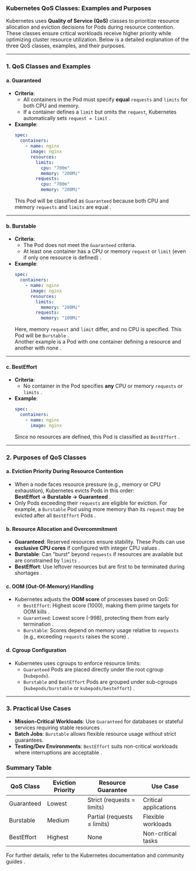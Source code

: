 ### Kubernetes QoS Classes: Examples and Purposes

Kubernetes uses **Quality of Service (QoS)** classes to prioritize resource allocation and eviction decisions for Pods during resource contention. These classes ensure critical workloads receive higher priority while optimizing cluster resource utilization. Below is a detailed explanation of the three QoS classes, examples, and their purposes.

---

### **1. QoS Classes and Examples**
#### **a. Guaranteed**  
- **Criteria**:  
  - All containers in the Pod must specify **equal** `requests` and `limits` for both CPU and memory.  
  - If a container defines a `limit` but omits the `request`, Kubernetes automatically sets `request = limit` .  
- **Example**:  
  ```yaml
  spec:
    containers:
      - name: nginx
        image: nginx
        resources:
          limits:
            cpu: "700m"
            memory: "200Mi"
          requests:
            cpu: "700m"
            memory: "200Mi"
  ```  
  This Pod will be classified as `Guaranteed` because both CPU and memory `requests` and `limits` are equal .

---

#### **b. Burstable**  
- **Criteria**:  
  - The Pod does not meet the `Guaranteed` criteria.  
  - At least one container has a CPU or memory `request` or `limit` (even if only one resource is defined) .  
- **Example**:  
  ```yaml
  spec:
    containers:
      - name: nginx
        image: nginx
        resources:
          limits:
            memory: "200Mi"
          requests:
            memory: "100Mi"
  ```  
  Here, memory `request` and `limit` differ, and no CPU is specified. This Pod will be `Burstable` .  
  Another example is a Pod with one container defining a resource and another with none .

---

#### **c. BestEffort**  
- **Criteria**:  
  - No container in the Pod specifies **any** CPU or memory `requests` or `limits` .  
- **Example**:  
  ```yaml
  spec:
    containers:
      - name: nginx
        image: nginx
  ```  
  Since no resources are defined, this Pod is classified as `BestEffort` .

---

### **2. Purposes of QoS Classes**  
#### **a. Eviction Priority During Resource Contention**  
- When a node faces resource pressure (e.g., memory or CPU exhaustion), Kubernetes evicts Pods in this order:  
  **BestEffort → Burstable → Guaranteed** .  
- Only Pods exceeding their `requests` are eligible for eviction. For example, a `Burstable` Pod using more memory than its `request` may be evicted after all `BestEffort` Pods .

#### **b. Resource Allocation and Overcommitment**  
- **Guaranteed**: Reserved resources ensure stability. These Pods can use **exclusive CPU cores** if configured with integer CPU values .  
- **Burstable**: Can "burst" beyond `requests` if resources are available but are constrained by `limits` .  
- **BestEffort**: Use leftover resources but are first to be terminated during shortages .

#### **c. OOM (Out-Of-Memory) Handling**  
- Kubernetes adjusts the **OOM score** of processes based on QoS:  
  - `BestEffort`: Highest score (1000), making them prime targets for OOM kills .  
  - `Guaranteed`: Lowest score (-998), protecting them from early termination .  
  - `Burstable`: Scores depend on memory usage relative to `requests` (e.g., exceeding `requests` raises the score) .

#### **d. Cgroup Configuration**  
- Kubernetes uses cgroups to enforce resource limits:  
  - `Guaranteed` Pods are placed directly under the root cgroup (`kubepods`).  
  - `Burstable` and `BestEffort` Pods are grouped under sub-cgroups (`kubepods/burstable` or `kubepods/besteffort`) .

---

### **3. Practical Use Cases**  
- **Mission-Critical Workloads**: Use `Guaranteed` for databases or stateful services requiring stable resources .  
- **Batch Jobs**: `Burstable` allows flexible resource usage without strict guarantees.  
- **Testing/Dev Environments**: `BestEffort` suits non-critical workloads where interruptions are acceptable .

### **Summary Table**  
| QoS Class    | Eviction Priority | Resource Guarantee        | Use Case                  |  
|--------------|-------------------|---------------------------|---------------------------|  
| Guaranteed   | Lowest            | Strict (requests = limits)| Critical applications     |  
| Burstable    | Medium            | Partial (requests ≤ limits)| Flexible workloads      |  
| BestEffort   | Highest           | None                      | Non-critical tasks        |  

For further details, refer to the Kubernetes documentation and community guides .
